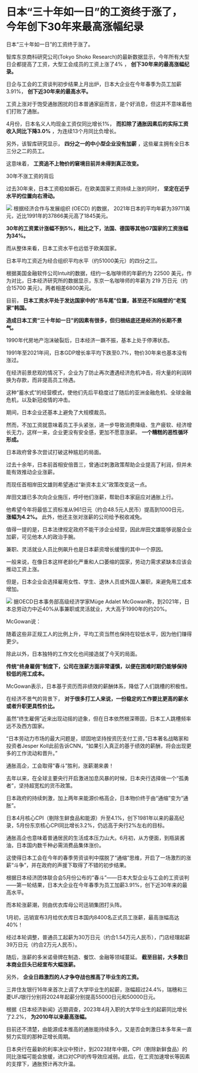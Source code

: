 

# 日本“三十年如一日”的工资终于涨了，今年创下30年来最高涨幅纪录

日本“三十年如一日”的工资终于涨了。

智库东京商科研究公司(Tokyo Shoko Research)的最新数据显示，今年所有大型日企都提高了工资，大型工会成员的工资上涨了4% ，
**创下30年来的最高涨幅纪录。**

日企与工会的工资谈判初步结果上月出炉，日本大企业在今年春季为员工加薪3.91%， **创下近30年来的最高水平。**

工资上涨对于饱受通胀困扰的日本普通家庭而言，是个好消息，但这并不意味着他们打败了通胀。

4月份，日本名义人均现金工资仅同比增长1%， **而扣除了通胀因素后的实际工资收入同比下降3.0%** ，为连续13个月同比负增长。

另外，该智库研究显示， **四分之一的中小型企业没有加薪** ，这些雇主拥有全日本三分之二的员工。

这意味着， **工资追不上物价的窘境目前并未得到真正改变。**

30年不涨工资的背后

过去30年来，日本工资稳如磐石，在欧美国家工资持续上涨的同时， **坚定在近乎水平的位置向右滑动。**

![](https://inews.gtimg.com/om_bt/OJGJFpiRCatcLncf4E7AlE7tKO2uDE2WFhghu3sMsJqHcAA/1000)
根据经济合作与发展组织 (OECD) 的数据， 2021年日本的平均年薪为39711美元，近比1991年的37866美元高了1845美元。

**30年的工资累计涨幅不到5%，相比之下，法国、德国等其他G7国家的工资涨幅为34%。**

而从整体来看，日本工资水平也远低于欧美国家。

日本平均工资近为经合组织平均水平（约51000美元）的四分之三。

根据美国金融软件公司Intuit的数据，纽约一名咖啡师的年薪约为 22500 美元，作为对比，日本经济研究所的数据显示，东京一名咖啡师的年薪为 219
万日元（约合15700 美元）。两者相差6800美元。

目前， **日本工资水平处于发达国家中的“吊车尾”位置，甚至还不如隔壁的“老冤家”韩国。**

**造成日本工资“三十年如一日”的因素有很多，但归根结底还是经济的长期不景气。**

1990年代房地产泡沫破裂后，日本经济一蹶不振，基本上处于停滞状态。

1991年至2021年间，日本GDP增长率平均下跌至0.7%，物价30年来也基本没有涨过。

在经济前景悲观的情况下，企业为了防止再次遭遇经济危机冲击，将大量的利润转换为存款，而非提高员工待遇。

这种“蓄水式”的经营模式，使他们先后平稳度过了随后的亚洲金融危机、全球金融危机，以及新冠疫情的冲击。

期间，日本企业还基本上避免了大规模裁员。

然而，不加工资就意味着员工手头紧张，进一步导致消费降级、生产疲软、经济增长无力，这样一来，企业更没有安全感，更加不愿意涨薪。
**一个糟糕的恶性循环形成。**

日本政府曾多次尝试打破这种尴尬的局面。

过去十余年，日本前首相安倍晋三，曾通过刺激政策帮助企业提高了利润，但并未能有效推动企业涨薪。

而现任首相岸田文雄则希望通过“新资本主义”政策改变这一点。

岸田文雄已多次向企业施压，呼吁他们涨薪，帮助日本家庭应对通胀上行。

他希望今年将最低工资标准从961日元（约合48.5元人民币）提高到1000日元， **涨幅为4.2%。** 此外，他还主张对涨薪的公司给予税收减免。

值得一提的是，日本法律规定政府不能干涉企业经营，因此岸田文雄能够说服企业加薪，可见他本人的政治手腕。

兼职、灵活就业人员比例飙升也是日本薪资增长缓慢的其中一个原因。

一般来说，在像日本这样老龄化严重和人口萎缩的国家，劳动力需求紧缺本应该会推动工资上涨。

但是，日本企业会选择雇用女性、学生、退休人员或外国人兼职，来避免用工成本增加。

![](https://inews.gtimg.com/om_bt/OfojLf_dqaM3ZA3sdnkNz2qIrHqfiMhK1eT6LMHHMKQBEAA/1000)
据OECD日本事务部高级经济学家Müge Adalet
McGowan称，到2021年，日本总劳动力中近40%从事兼职或灵活就业，大大高于1990年的约20%。

McGowan说：

随着这些非正规工人的比例上升，平均工资当然也保持在较低水平，因为他们赚得更少。

除此以外，日本独特的工作文化也间接造就了今天的局面。

**传统“终身雇佣”制度下，公司在涨薪方面非常谨慎，以便在困难时期仍能够保持较低的用工成本。**

McGowan表示，日本基于资历而非绩效的薪酬体系，降低了人们跳槽的积极性。

在经济不景气的背景下， **对于很多打工人来说，一份稳定的工作要比更高的薪水或者升职更具性价比。**

虽然“终生雇佣”近来出现动摇的迹象，但在日本依然根深蒂固，日本工人跳槽频率远不及西方国家。

“日本劳动力市场的最大问题是，顽固地坚持按资历支付工资，”日本著名战略家和投资者Jesper
Koll此前告诉CNN，“如果引入真正的基于绩效的薪酬，将会出现更多的工作流动和晋升。”

通胀高企，工会取得“春斗”胜利，涨薪潮来袭！

去年以来，在全球主要央行开启激进加息风暴的时候，日本央行选择做一个“孤勇者”，坚持超宽松的货币政策。

日本政府的持续刺激，加上两年来能源价格高企，日本物价终于由“通缩”变为“通胀”。

日本4月核心CPI（剔除生鲜食品和能源）升至4.1%，创下1981年以来的最高纪录，5月份东京核心CPI同比增长3.2%，仍远高于央行2%左右的目标。

通胀高企也意味着普通居民的生活成本压力山大。6月初，从方便面，到瓶装酱油，日本国内数千种必需消费品集体涨价。

这使得日本工会在今年的春季劳资谈判中摆脱了“通缩”思维，开启了一场激烈的涨薪“斗争”，并在政府的声援下取得了不错的初步结果。

根据日本经济团体联合会5月份公布的“春斗”——日本大型企业与工会的工资谈判——第一轮结果，日本大企业在今年春季为员工加薪3.91%，创下近30年来的最高水平。

而本轮涨薪潮，则由优衣库母公司迅销集团打头阵。

1月初，迅销宣布3月给优衣库日本国内8400名正式员工涨薪，最高涨幅高达40%！

经过本轮调整，普通员工起薪为30万日元（约合1.54万元人民币），门店经理起薪39万日元（约合2万元人民币）。

随后，涨薪的多米诺骨牌在制造、餐饮、金融等领域蔓延。 **截至目前，大多数日本商业巨头已经宣布大幅涨薪。**

另外， **企业日趋激烈的人才争夺战也推高了毕业生的工资。**

三井住友银行16年来首次上调了大学毕业生的起薪，涨幅超过24.4%，瑞穗和三菱UFJ银行分别将2024年起薪分别提高55000日元和50000日元。

根据《日本经济新闻》近期调查，2023年4月入职的大学毕业生的起薪同比增长了2.2%， **为2010年以来最高涨幅。**

目前还不清楚，由能源成本推高的通胀能持续多久，又是否会刺激日本多年来一直努力实现的那种正增长周期。

日本央行在最新的利率决议中预计，到2023财年中期，CPI（剔除新鲜食品）的同比涨幅可能会放缓，进口对CPI的传导效应减弱。此后，在工资加速增长等因素的支撑下，通胀预计再次升温。

